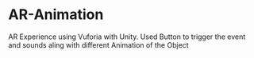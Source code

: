 # AR-Animation
 AR Experience using Vuforia with Unity. Used Button to trigger the event and sounds aling with different Animation of the Object
